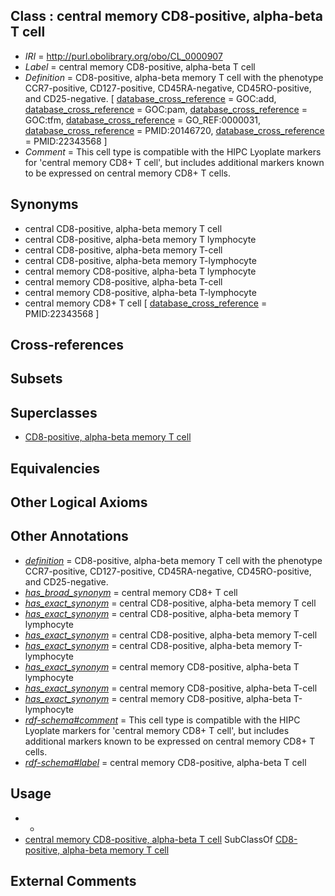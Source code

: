 
## Class : central memory CD8-positive, alpha-beta T cell

 * *IRI* = http://purl.obolibrary.org/obo/CL_0000907
 * *Label* = central memory CD8-positive, alpha-beta T cell
 * *Definition* = CD8-positive, alpha-beta memory T cell with the phenotype CCR7-positive, CD127-positive, CD45RA-negative, CD45RO-positive, and CD25-negative. [ [database_cross_reference](../../ef/oboInOwl#hasDbXref.md) = GOC:add, [database_cross_reference](../../ef/oboInOwl#hasDbXref.md) = GOC:pam, [database_cross_reference](../../ef/oboInOwl#hasDbXref.md) = GOC:tfm, [database_cross_reference](../../ef/oboInOwl#hasDbXref.md) = GO_REF:0000031, [database_cross_reference](../../ef/oboInOwl#hasDbXref.md) = PMID:20146720, [database_cross_reference](../../ef/oboInOwl#hasDbXref.md) = PMID:22343568 ]
 * *Comment* = This cell type is compatible with the HIPC Lyoplate markers for 'central memory CD8+ T cell', but includes additional markers known to be expressed on central memory CD8+ T cells.

## Synonyms

 * central CD8-positive, alpha-beta memory T cell
 * central CD8-positive, alpha-beta memory T lymphocyte
 * central CD8-positive, alpha-beta memory T-cell
 * central CD8-positive, alpha-beta memory T-lymphocyte
 * central memory CD8-positive, alpha-beta T lymphocyte
 * central memory CD8-positive, alpha-beta T-cell
 * central memory CD8-positive, alpha-beta T-lymphocyte
 * central memory CD8+ T cell [ [database_cross_reference](../../ef/oboInOwl#hasDbXref.md) = PMID:22343568 ]

## Cross-references


## Subsets


## Superclasses

 * [CD8-positive, alpha-beta memory T cell](../../CL/09/CL_0000909.md)

## Equivalencies


## Other Logical Axioms


## Other Annotations

 * *[definition](../../IAO/15/IAO_0000115.md)* = CD8-positive, alpha-beta memory T cell with the phenotype CCR7-positive, CD127-positive, CD45RA-negative, CD45RO-positive, and CD25-negative.
 * *[has_broad_synonym](../../ym/oboInOwl#hasBroadSynonym.md)* = central memory CD8+ T cell
 * *[has_exact_synonym](../../ym/oboInOwl#hasExactSynonym.md)* = central CD8-positive, alpha-beta memory T cell
 * *[has_exact_synonym](../../ym/oboInOwl#hasExactSynonym.md)* = central CD8-positive, alpha-beta memory T lymphocyte
 * *[has_exact_synonym](../../ym/oboInOwl#hasExactSynonym.md)* = central CD8-positive, alpha-beta memory T-cell
 * *[has_exact_synonym](../../ym/oboInOwl#hasExactSynonym.md)* = central CD8-positive, alpha-beta memory T-lymphocyte
 * *[has_exact_synonym](../../ym/oboInOwl#hasExactSynonym.md)* = central memory CD8-positive, alpha-beta T lymphocyte
 * *[has_exact_synonym](../../ym/oboInOwl#hasExactSynonym.md)* = central memory CD8-positive, alpha-beta T-cell
 * *[has_exact_synonym](../../ym/oboInOwl#hasExactSynonym.md)* = central memory CD8-positive, alpha-beta T-lymphocyte
 * *[rdf-schema#comment](../../nt/rdf-schema#comment.md)* = This cell type is compatible with the HIPC Lyoplate markers for 'central memory CD8+ T cell', but includes additional markers known to be expressed on central memory CD8+ T cells.
 * *[rdf-schema#label](../../el/rdf-schema#label.md)* = central memory CD8-positive, alpha-beta T cell

## Usage

 * -
 * [central memory CD8-positive, alpha-beta T cell](../../CL/07/CL_0000907.md) SubClassOf [CD8-positive, alpha-beta memory T cell](../../CL/09/CL_0000909.md)

## External Comments

